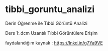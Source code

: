 # tibbi_goruntu_analizi
Derin Öğrenme ile Tıbbi Görüntü Analizi

Ders 1:.dcm Uzantılı Tıbbi Görüntülere Erişim


faydalandığım kaynak :  https://lnkd.in/g7Ya9VE
